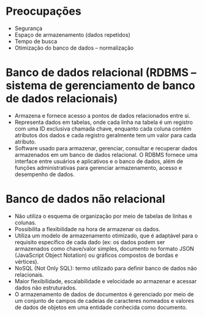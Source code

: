 # Preocupações
- Segurança
- Espaço de armazenamento (dados repetidos) 
- Tempo de busca
- Otimização do banco de dados – normalização

# Banco de dados relacional (RDBMS – sistema de gerenciamento de banco de dados relacionais) 
- Armazena e fornece acesso a pontos de dados relacionados entre si.
- Representa dados em tabelas, onde cada linha na tabela é um registro com uma ID exclusiva chamada chave, enquanto cada coluna contém atributos dos dados e cada registro geralmente tem um valor para cada atributo.
- Software usado para armazenar, gerenciar, consultar e recuperar dados armazenados em um banco de dados relacional. O RDBMS fornece uma interface entre usuários e aplicativos e o banco de dados, além de funções administrativas para gerenciar armazenamento, acesso e desempenho de dados.

# Banco de dados não relacional
- Não utiliza o esquema de organização por meio de tabelas de linhas e colunas.
- Possibilita a flexibilidade na hora de armazenar os dados.
- Utiliza um modelo de armazenamento otimizado, que é adaptável para o requisito específico de cada dado (ex: os dados podem ser armazenados como chave/valor simples, documento no formato JSON (JavaScript Object Notation) ou gráficos compostos de bordas e vértices).
- NoSQL (Not Only SQL): termo utilizado para definir banco de dados não relacionais.
- Maior flexibilidade, escalabilidade e velocidade ao armazenar e acessar dados não estruturados.
- O armazenamento de dados de documentos é gerenciado por meio de um conjunto de campos de cadeias de caracteres nomeados e valores de dados de objetos em uma entidade conhecida como documento.
